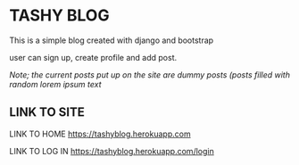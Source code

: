 # TASHY BLOG

This is a simple blog created with django and bootstrap

user can sign up, create profile and add post.

*Note; the current posts put up on the site are dummy posts (posts filled with random lorem ipsum text*

## LINK TO SITE

LINK TO HOME 
https://tashyblog.herokuapp.com

LINK TO LOG IN
https://tashyblog.herokuapp.com/login
